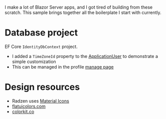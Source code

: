 I make a lot of Blazor Server apps, and I got tired of building from these scratch. This sample brings together all the boilerplate I start with currently.

# Database project
EF Core `IdentityDbContext` project. 
- I added a `TimeZoneId` property to the [ApplicationUser](https://github.com/adamfoneil/BlazorServerTemplate/blob/main/Database/ApplicationUser.cs) to demonstrate a simple customization
- This can be managed in the profile [manage page](https://github.com/adamfoneil/BlazorServerTemplate/blob/main/BlazorApp/Components/Account/Pages/Manage/Index.razor#L34)


# Design resources
- Radzen uses [Material Icons](https://fonts.google.com/icons)
- [flatuicolors.com](https://flatuicolors.com/)
- [colorkit.co](https://colorkit.co/)
